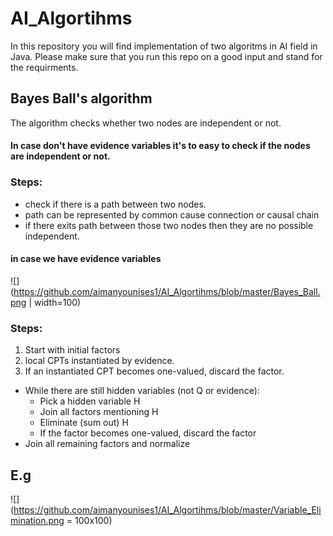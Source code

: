# AI_Algortihms
In this repository you will find implementation of two algoritms in AI field in Java.
Please make sure that you run this repo on a good input and stand for the requirments.

## Bayes Ball's algorithm
The algorithm checks whether two nodes are independent or not.
#### In case don't have evidence variables it's to easy to check if the nodes are independent or not.
### Steps:
* check if there is a path between two nodes.
* path can be represented by common cause connection or causal chain
* if there exits path between those two nodes then they are no possible independent.
#### in case we have evidence variables
![](https://github.com/aimanyounises1/AI_Algortihms/blob/master/Bayes_Ball.png | width=100)
### Steps:
1. Start with initial factors
2. local CPTs instantiated by evidence.
3. If an instantiated CPT becomes one-valued, discard the factor.
* While there are still hidden variables (not Q or evidence):
  * Pick a hidden variable H
  * Join all factors mentioning H
  *  Eliminate (sum out) H
  *   If the factor becomes one-valued, discard the factor
* Join all remaining factors and normalize
## E.g
![](https://github.com/aimanyounises1/AI_Algortihms/blob/master/Variable_Elimination.png = 100x100)
